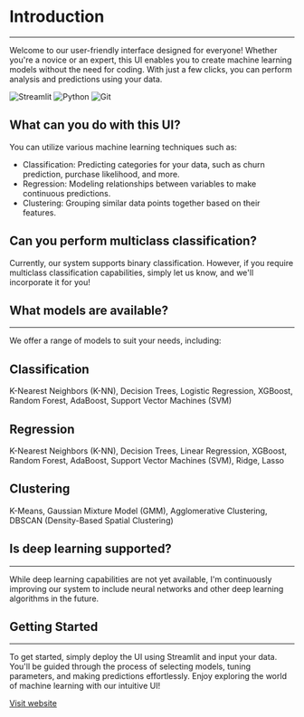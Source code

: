 # **Introduction**
---
Welcome to our user-friendly interface designed for everyone! Whether you're a novice or an expert, this UI enables you to create machine learning models without the need for coding. With just a few clicks, you can perform analysis and predictions using your data.

![Streamlit](https://assets.streamlit.io/images/brand/streamlit-logo-primary-light.svg)
![Python](https://www.python.org/static/community_logos/python-logo.png)
![Git](https://git-scm.com/images/logos/downloads/Git-Logo-2Color.png)


**What can you do with this UI?**
---
You can utilize various machine learning techniques such as:

- Classification: Predicting categories for your data, such as churn prediction, purchase likelihood, and more.
- Regression: Modeling relationships between variables to make continuous predictions.
- Clustering: Grouping similar data points together based on their features.

**Can you perform multiclass classification?**
---
Currently, our system supports binary classification. However, if you require multiclass classification capabilities, simply let us know, and we'll incorporate it for you!

## **What models are available?**
---
We offer a range of models to suit your needs, including:

**Classification**
  ---------
K-Nearest Neighbors (K-NN), Decision Trees, Logistic Regression, XGBoost, Random Forest, AdaBoost, Support Vector Machines (SVM)

**Regression**
  ---------
K-Nearest Neighbors (K-NN), Decision Trees, Linear Regression, XGBoost, Random Forest, AdaBoost, Support Vector Machines (SVM), Ridge, Lasso

**Clustering**
  ---------
K-Means, Gaussian Mixture Model (GMM), Agglomerative Clustering, DBSCAN (Density-Based Spatial Clustering)

## **Is deep learning supported?**
---
While deep learning capabilities are not yet available, I'm continuously improving our system to include neural networks and other deep learning algorithms in the future.

## **Getting Started**
-----
To get started, simply deploy the UI using Streamlit and input your data. You'll be guided through the process of selecting models, tuning parameters, and making predictions effortlessly.
Enjoy exploring the world of machine learning with our intuitive UI!

[Visit website](https://interface-machine-learning-for-everyone-zqm7h729a7bwnuvcdvcjzt.streamlit.app/)

